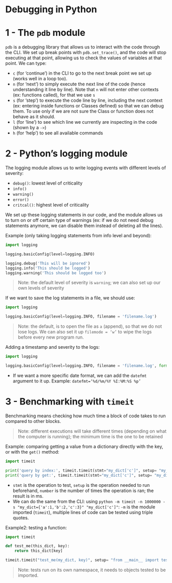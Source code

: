 # Debugging in Python


# 1 - The `pdb` module
`pdb` is a debugging library that allows us to interact with the code through the CLI. We set up break points with `pdb.set_trace()`, and the code will stop executing at that point, allowing us to check the values of variables at that point. We can type:
* `c` (for ‘continue’) in the CLI to go to the next break point we set up (works well in a loop too).
* `n` (for ‘next’) to simply execute the next line of the code (hence understanding it line by line). Note that `n` will not enter other contexts (ex: functions called), for that we use `s`
* `s` (for ‘step’) to execute the code line by line, including the next context (ex: entering inside functions or Classes defined) so that we can debug them. To use only if we are not sure the Class or function does not behave as it should.
* `l` (for ‘line’) to see which line we currently are inspecting in the code (shown by a `->`)
* `h` (for ‘help’) to see all available commands

# 2 - Python’s logging module
The logging module allows us to write logging events with different levels of severity: 
* `debug()`: lowest level of criticality
* `info()`
*  `warning()`
*  `error()`
*  `critcal()`: highest level of criticality

We set up these logging statements in our code, and the module allows us to turn on or off certain type of warnings (ex: if we do not need debug statements anymore, we can disable them instead of deleting all the lines).

Example (only taking logging statements from info level and beyond):
```python
import logging

logging.basicConfig(level=logging.INFO)

logging.debug('This will be ignored')
logging.info('This should be logged')
logging.warning('This should be logged too')
```
> Note: the default level of severity is `warning`; we can also set up our own levels of severity  

If we want to save the log statements in a file, we should use:
```python
import logging

logging.basicConfig(level=logging.INFO, filename = 'filename.log')
```
> Note: the default, is to open the file as `a` (append), so that we do not lose logs. We can also set it up `filemode = ‘w’` to wipe the logs before every new program run.  

Adding a timestamp and severity to the logs:
```python
import logging

logging.basicConfig(level=logging.INFO, filename = 'filename.log', format= '%(asctime)s  %(levelname)s:%(message)s')
```
* If we want a more specific date format, we can add the `datefmt` argument to it up. Example: `datefmt=‘%d/%m/%Y %I:%M:%S %p’` 

# 3 - Benchmarking with `timeit`
Benchmarking means checking how much time a block of code takes to run compared to other blocks.
> Note: different executions will take different times (depending on what the computer is running); the minimum time is the one to be retained  

Example: comparing getting a value from a dictionary directly with the key, or with the `get()` method:
```python
import timeit

print('query by index:', timeit.timeit(stmt="my_dict['c']", setup= "my_dict={'a':1,'b':2,'c':3}", number=1000000)
print('query by get:', timeit.timeit(stmt="my_dict['c']", setup= "my_dict={'a':1,'b':2,'c':3}", number=1000000)
```
* `stmt` is the operation to test, `setup` is the operation needed to run beforehand, `number`  is the number of times the operation is ran; the result is in ms.
* We can do the same from the CLI: using `python -m timeit -n 1000000 -s "my_dict={'a':1,'b':2,'c':3}" "my_dict['c']"`: `-m` is the module imported (`timeit`), multiple lines of code can be tested using triple quotes.
 
Example2: testing a function:
```python
import timeit

def test_me(this_dict, key):
	return this_dict[key]

timeit.timeit("test_me(my_dict, key)", setup= "from __main__ import test_me; my_dict={'a':1,'b':2,'c':3}; key = 'c'", number=1000000)
```
> Note: tests run on its own namespace, it needs to objects tested to be imported.  
